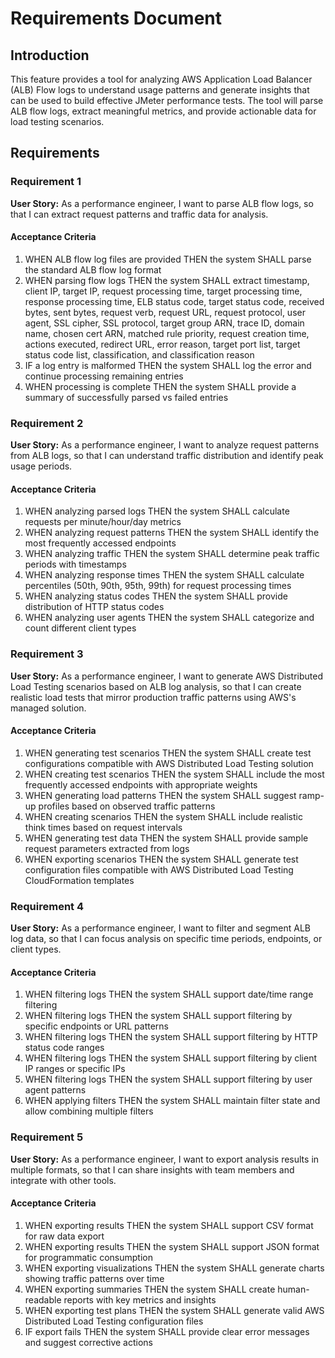 # Requirements Document

## Introduction

This feature provides a tool for analyzing AWS Application Load Balancer (ALB) Flow logs to understand usage patterns and generate insights that can be used to build effective JMeter performance tests. The tool will parse ALB flow logs, extract meaningful metrics, and provide actionable data for load testing scenarios.

## Requirements

### Requirement 1

**User Story:** As a performance engineer, I want to parse ALB flow logs, so that I can extract request patterns and traffic data for analysis.

#### Acceptance Criteria

1. WHEN ALB flow log files are provided THEN the system SHALL parse the standard ALB flow log format
2. WHEN parsing flow logs THEN the system SHALL extract timestamp, client IP, target IP, request processing time, target processing time, response processing time, ELB status code, target status code, received bytes, sent bytes, request verb, request URL, request protocol, user agent, SSL cipher, SSL protocol, target group ARN, trace ID, domain name, chosen cert ARN, matched rule priority, request creation time, actions executed, redirect URL, error reason, target port list, target status code list, classification, and classification reason
3. IF a log entry is malformed THEN the system SHALL log the error and continue processing remaining entries
4. WHEN processing is complete THEN the system SHALL provide a summary of successfully parsed vs failed entries

### Requirement 2

**User Story:** As a performance engineer, I want to analyze request patterns from ALB logs, so that I can understand traffic distribution and identify peak usage periods.

#### Acceptance Criteria

1. WHEN analyzing parsed logs THEN the system SHALL calculate requests per minute/hour/day metrics
2. WHEN analyzing request patterns THEN the system SHALL identify the most frequently accessed endpoints
3. WHEN analyzing traffic THEN the system SHALL determine peak traffic periods with timestamps
4. WHEN analyzing response times THEN the system SHALL calculate percentiles (50th, 90th, 95th, 99th) for request processing times
5. WHEN analyzing status codes THEN the system SHALL provide distribution of HTTP status codes
6. WHEN analyzing user agents THEN the system SHALL categorize and count different client types

### Requirement 3

**User Story:** As a performance engineer, I want to generate AWS Distributed Load Testing scenarios based on ALB log analysis, so that I can create realistic load tests that mirror production traffic patterns using AWS's managed solution.

#### Acceptance Criteria

1. WHEN generating test scenarios THEN the system SHALL create test configurations compatible with AWS Distributed Load Testing solution
2. WHEN creating test scenarios THEN the system SHALL include the most frequently accessed endpoints with appropriate weights
3. WHEN generating load patterns THEN the system SHALL suggest ramp-up profiles based on observed traffic patterns
4. WHEN creating scenarios THEN the system SHALL include realistic think times based on request intervals
5. WHEN generating test data THEN the system SHALL provide sample request parameters extracted from logs
6. WHEN exporting scenarios THEN the system SHALL generate test configuration files compatible with AWS Distributed Load Testing CloudFormation templates

### Requirement 4

**User Story:** As a performance engineer, I want to filter and segment ALB log data, so that I can focus analysis on specific time periods, endpoints, or client types.

#### Acceptance Criteria

1. WHEN filtering logs THEN the system SHALL support date/time range filtering
2. WHEN filtering logs THEN the system SHALL support filtering by specific endpoints or URL patterns
3. WHEN filtering logs THEN the system SHALL support filtering by HTTP status code ranges
4. WHEN filtering logs THEN the system SHALL support filtering by client IP ranges or specific IPs
5. WHEN filtering logs THEN the system SHALL support filtering by user agent patterns
6. WHEN applying filters THEN the system SHALL maintain filter state and allow combining multiple filters

### Requirement 5

**User Story:** As a performance engineer, I want to export analysis results in multiple formats, so that I can share insights with team members and integrate with other tools.

#### Acceptance Criteria

1. WHEN exporting results THEN the system SHALL support CSV format for raw data export
2. WHEN exporting results THEN the system SHALL support JSON format for programmatic consumption
3. WHEN exporting visualizations THEN the system SHALL generate charts showing traffic patterns over time
4. WHEN exporting summaries THEN the system SHALL create human-readable reports with key metrics and insights
5. WHEN exporting test plans THEN the system SHALL generate valid AWS Distributed Load Testing configuration files
6. IF export fails THEN the system SHALL provide clear error messages and suggest corrective actions